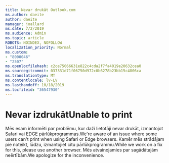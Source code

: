 ```yaml
---
title: Nevar drukāt Outlook.com
ms.author: daeite
author: daeite
manager: joallard
ms.date: 7/2/2019
ms.audience: Admin
ms.topic: article
ROBOTS: NOINDEX, NOFOLLOW
localization_priority: Normal
ms.custom:
- "8000046"
- "2507"
ms.openlocfilehash: c2ce75066631e822c4cda2f7fa4019e20632cea0
ms.sourcegitcommit: 037331d71f06750d972c0b6278b23bb15c4806ca
ms.translationtype: MT
ms.contentlocale: lv-LV
ms.lasthandoff: 10/18/2019
ms.locfileid: "36547930"
---
```

# <a name="unable-to-print"></a><span data-ttu-id="f884b-102">Nevar izdrukāt</span><span class="sxs-lookup"><span data-stu-id="f884b-102">Unable to print</span></span>

<span data-ttu-id="f884b-103">Mēs esam informēti par problēmu, kur daži lietotāji nevar drukāt, izmantojot Safari vai EDGE pārlūkprogrammas.</span><span class="sxs-lookup"><span data-stu-id="f884b-103">We're aware of an issue where some users can't print when using Safari or Edge browsers.</span></span> <span data-ttu-id="f884b-104">Kamēr mēs strādājam pie noteikt, lūdzu, izmantojiet citu pārlūkprogrammu.</span><span class="sxs-lookup"><span data-stu-id="f884b-104">While we work on a fix for this, please use another browser.</span></span> <span data-ttu-id="f884b-105">Mēs atvainojamies par sagādātajām neērtībām.</span><span class="sxs-lookup"><span data-stu-id="f884b-105">We apologize for the inconvenience.</span></span>